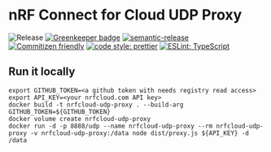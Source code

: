 # nRF Connect for Cloud UDP Proxy

![Release](https://github.com/coderbyheart/nrfcloud-udp-proxy/workflows/Release/badge.svg?branch=saga)
[![Greenkeeper badge](https://badges.greenkeeper.io/coderbyheart/nrfcloud-udp-proxy.svg)](https://greenkeeper.io/)
[![semantic-release](https://img.shields.io/badge/%20%20%F0%9F%93%A6%F0%9F%9A%80-semantic--release-e10079.svg)](https://github.com/semantic-release/semantic-release)
[![Commitizen friendly](https://img.shields.io/badge/commitizen-friendly-brightgreen.svg)](http://commitizen.github.io/cz-cli/)
[![code style: prettier](https://img.shields.io/badge/code_style-prettier-ff69b4.svg)](https://github.com/prettier/prettier/)
[![ESLint: TypeScript](https://img.shields.io/badge/ESLint-TypeScript-blue.svg)](https://github.com/typescript-eslint/typescript-eslint)

## Run it locally

    export GITHUB_TOKEN=<a github token with needs registry read access>
    export API_KEY=<your nrfcloud.com API key>
    docker build -t nrfcloud-udp-proxy . --build-arg GITHUB_TOKEN=${GITHUB_TOKEN}
    docker volume create nrfcloud-udp-proxy
    docker run -d -p 8888/udp --name nrfcloud-udp-proxy --rm nrfcloud-udp-proxy -v nrfcloud-udp-proxy:/data node dist/proxy.js ${API_KEY} -d /data
